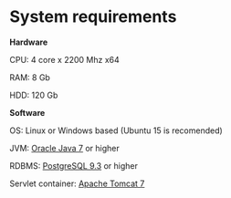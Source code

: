 ﻿# System requirements

**Hardware**

CPU: 4 core x 2200 Mhz x64

RAM: 8 Gb

HDD: 120 Gb

**Software**

OS: Linux or Windows based (Ubuntu 15 is recomended)

JVM: [Oracle Java 7](http://www.oracle.com/technetwork/java/javase/downloads/jdk7-downloads-1880260.html) or higher

RDBMS: [PostgreSQL 9.3](https://www.postgresql.org/download/) or higher

Servlet container: [Apache Tomcat 7](http://tomcat.apache.org/download-70.cgi)
